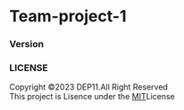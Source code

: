 # Team-project-1

### Version

### LICENSE
Copyright &copy;2023 DEP11.All Right Reserved <br>
This project is Lisence under the [MIT](LICENSE.txt)License